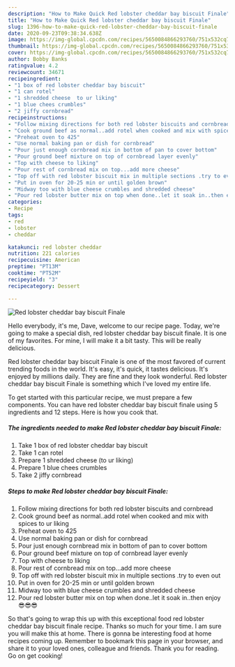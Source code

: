 ```yaml
---
description: "How to Make Quick Red lobster cheddar bay biscuit Finale"
title: "How to Make Quick Red lobster cheddar bay biscuit Finale"
slug: 1396-how-to-make-quick-red-lobster-cheddar-bay-biscuit-finale
date: 2020-09-23T09:38:34.638Z
image: https://img-global.cpcdn.com/recipes/5650084866293760/751x532cq70/red-lobster-cheddar-bay-biscuit-finale-recipe-main-photo.jpg
thumbnail: https://img-global.cpcdn.com/recipes/5650084866293760/751x532cq70/red-lobster-cheddar-bay-biscuit-finale-recipe-main-photo.jpg
cover: https://img-global.cpcdn.com/recipes/5650084866293760/751x532cq70/red-lobster-cheddar-bay-biscuit-finale-recipe-main-photo.jpg
author: Bobby Banks
ratingvalue: 4.2
reviewcount: 34671
recipeingredient:
- "1 box of red lobster cheddar bay biscuit"
- "1 can rotel"
- "1 shredded cheese  to ur liking"
- "1 blue chees crumbles"
- "2 jiffy cornbread"
recipeinstructions:
- "Follow mixing directions for both red lobster biscuits and cornbread"
- "Cook ground beef as normal..add rotel when cooked and mix with spices to ur liking"
- "Preheat oven to 425"
- "Use normal baking pan or dish for cornbread"
- "Pour just enough cornbread mix in bottom of pan to cover bottom"
- "Pour ground beef mixture on top of cornbread layer evenly"
- "Top with cheese to liking"
- "Pour rest of cornbread mix on top...add more cheese"
- "Top off with red lobster biscuit mix in multiple sections .try to even out"
- "Put in oven for 20-25 min or until golden brown"
- "Midway too with blue cheese crumbles and shredded cheese"
- "Pour red lobster butter mix on top when done..let it soak in..then enjoy 😎😎😎"
categories:
- Recipe
tags:
- red
- lobster
- cheddar

katakunci: red lobster cheddar 
nutrition: 221 calories
recipecuisine: American
preptime: "PT13M"
cooktime: "PT52M"
recipeyield: "3"
recipecategory: Dessert

---
```



![Red lobster cheddar bay biscuit Finale](https://img-global.cpcdn.com/recipes/5650084866293760/751x532cq70/red-lobster-cheddar-bay-biscuit-finale-recipe-main-photo.jpg)

Hello everybody, it's me, Dave, welcome to our recipe page. Today, we're going to make a special dish, red lobster cheddar bay biscuit finale. It is one of my favorites. For mine, I will make it a bit tasty. This will be really delicious.



Red lobster cheddar bay biscuit Finale is one of the most favored of current trending foods in the world. It's easy, it's quick, it tastes delicious. It's enjoyed by millions daily. They are fine and they look wonderful. Red lobster cheddar bay biscuit Finale is something which I've loved my entire life.


To get started with this particular recipe, we must prepare a few components. You can have red lobster cheddar bay biscuit finale using 5 ingredients and 12 steps. Here is how you cook that.

<!--inarticleads1-->

##### The ingredients needed to make Red lobster cheddar bay biscuit Finale:

1. Take 1 box of red lobster cheddar bay biscuit
1. Take 1 can rotel
1. Prepare 1 shredded cheese  (to ur liking)
1. Prepare 1 blue chees crumbles
1. Take 2 jiffy cornbread




<!--inarticleads2-->

##### Steps to make Red lobster cheddar bay biscuit Finale:

1. Follow mixing directions for both red lobster biscuits and cornbread
1. Cook ground beef as normal..add rotel when cooked and mix with spices to ur liking
1. Preheat oven to 425
1. Use normal baking pan or dish for cornbread
1. Pour just enough cornbread mix in bottom of pan to cover bottom
1. Pour ground beef mixture on top of cornbread layer evenly
1. Top with cheese to liking
1. Pour rest of cornbread mix on top...add more cheese
1. Top off with red lobster biscuit mix in multiple sections .try to even out
1. Put in oven for 20-25 min or until golden brown
1. Midway too with blue cheese crumbles and shredded cheese
1. Pour red lobster butter mix on top when done..let it soak in..then enjoy 😎😎😎




So that's going to wrap this up with this exceptional food red lobster cheddar bay biscuit finale recipe. Thanks so much for your time. I am sure you will make this at home. There is gonna be interesting food at home recipes coming up. Remember to bookmark this page in your browser, and share it to your loved ones, colleague and friends. Thank you for reading. Go on get cooking!
